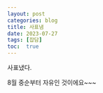 ```yaml
---
layout: post
categories: blog
title: 사표냄
date: 2023-07-27
tags: [잡담]
toc:  true
---
```


사표냈다.

8월 중순부터 자유인 것이에요~~~

